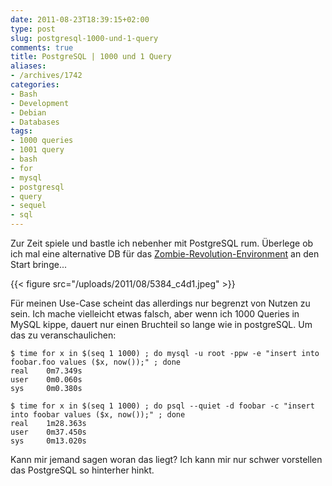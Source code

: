 ```yaml
---
date: 2011-08-23T18:39:15+02:00
type: post
slug: postgresql-1000-und-1-query
comments: true
title: PostgreSQL | 1000 und 1 Query
aliases:
- /archives/1742
categories:
- Bash
- Development
- Debian
- Databases
tags:
- 1000 queries
- 1001 query
- bash
- for
- mysql
- postgresql
- query
- sequel
- sql
---
```


Zur Zeit spiele und bastle ich nebenher mit PostgreSQL rum. Überlege ob ich
mal eine alternative DB für das
[Zombie-Revolution-Environment](http://zombies.n0q.org) an den Start
bringe...

{{< figure src="/uploads/2011/08/5384_c4d1.jpeg" >}}

Für meinen Use-Case scheint das allerdings nur begrenzt von Nutzen zu sein.
Ich mache vielleicht etwas falsch, aber wenn ich 1000 Queries in MySQL
kippe, dauert nur einen Bruchteil so lange wie in postgreSQL. Um das zu
veranschaulichen:

```
$ time for x in $(seq 1 1000) ; do mysql -u root -ppw -e "insert into foobar.foo values ($x, now());" ; done
real    0m7.349s
user    0m0.060s
sys     0m0.380s
```

```
$ time for x in $(seq 1 1000) ; do psql --quiet -d foobar -c "insert into foobar values ($x, now());" ; done
real    1m28.363s
user    0m37.450s
sys     0m13.020s
```

Kann mir jemand sagen woran das liegt? Ich kann mir nur schwer vorstellen
das PostgreSQL so hinterher hinkt.
